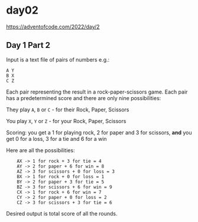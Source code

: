 # day02

<https://adventofcode.com/2022/day/2>

## Day 1 Part 2

Input is a text file of pairs of numbers e.g.:

````text
A Y
B X
C Z
````

Each pair representing the result in a rock-paper-scissors
game.  Each pair has a predetermined score and there are only nine possibilities:

They play `A`, `B` or `C` - for their Rock, Paper, Scissors

You play `X`, `Y` or `Z` - for your Rock, Paper, Scissors

Scoring: you get a 1 for playing rock, 2 for paper and 3 for scissors, **and** you get 0 for a loss, 3 for a tie and 6 for a win

Here are all the possibilities:

````text
    AX -> 1 for rock + 3 for tie = 4
    AY -> 2 for paper + 6 for win = 8
    AZ -> 3 for scissors + 0 for loss = 3
    BX -> 1 for rock + 0 for loss = 1
    BY -> 2 for paper + 3 for tie = 5 
    BZ -> 3 for scissors + 6 for win = 9
    CX -> 1 for rock + 6 for win = 7
    CY -> 2 for paper + 0 for loss = 2
    CZ -> 3 for scissors + 3 for tie = 6
````

Desired output is total score of all the rounds.
